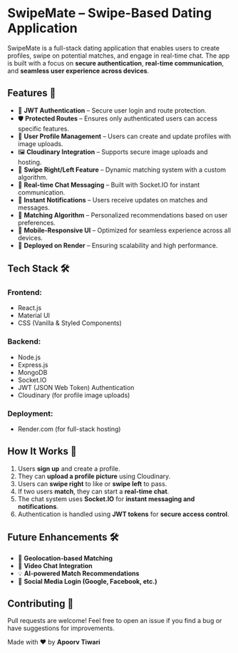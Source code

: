 # SwipeMate – Swipe-Based Dating Application

SwipeMate is a full-stack dating application that enables users to create profiles, swipe on potential matches, and engage in real-time chat. The app is built with a focus on **secure authentication**, **real-time communication**, and **seamless user experience across devices**.

## Features 🚀

- 🔐 **JWT Authentication** – Secure user login and route protection.
- 🛡️ **Protected Routes** – Ensures only authenticated users can access specific features.
- 👤 **User Profile Management** – Users can create and update profiles with image uploads.
- 🖼️ **Cloudinary Integration** – Supports secure image uploads and hosting.
- 🔄 **Swipe Right/Left Feature** – Dynamic matching system with a custom algorithm.
- 💬 **Real-time Chat Messaging** – Built with Socket.IO for instant communication.
- 🔔 **Instant Notifications** – Users receive updates on matches and messages.
- 🤝 **Matching Algorithm** – Personalized recommendations based on user preferences.
- 📱 **Mobile-Responsive UI** – Optimized for seamless experience across all devices.
- 🚀 **Deployed on Render** – Ensuring scalability and high performance.

## Tech Stack 🛠️

### **Frontend:**
- React.js
- Material UI
- CSS (Vanilla & Styled Components)

### **Backend:**
- Node.js
- Express.js
- MongoDB
- Socket.IO
- JWT (JSON Web Token) Authentication
- Cloudinary (for profile image uploads)

### **Deployment:**
- Render.com (for full-stack hosting) 

## How It Works 🤖
1. Users **sign up** and create a profile.
2. They can **upload a profile picture** using Cloudinary.
3. Users can **swipe right** to like or **swipe left** to pass.
4. If two users **match**, they can start a **real-time chat**.
5. The chat system uses **Socket.IO** for **instant messaging and notifications**.
6. Authentication is handled using **JWT tokens** for **secure access control**.

## Future Enhancements 🛠️
- 📍 **Geolocation-based Matching**
- 🎥 **Video Chat Integration**
- 💡 **AI-powered Match Recommendations**
- 🔄 **Social Media Login (Google, Facebook, etc.)**

## Contributing 🤝
Pull requests are welcome! Feel free to open an issue if you find a bug or have suggestions for improvements.


Made with ❤️ by **Apoorv Tiwari**

